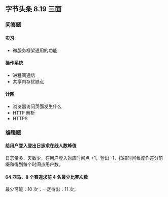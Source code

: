 ## 字节头条 8.19 三面

### 问答题

#### 实习

- 微服务框架通用的功能

#### 操作系统

- 进程间通信
- 共享内存优缺点

#### 计网

- 浏览器访问页面发生什么
- HTTP 解析
- HTTPS

### 编程题

#### 给用户登入登出日志求在线人数峰值

日志量多、天数少，在用户登入对应时间点 +1，登出 -1，扫描时间维度作差分前缀和得到每个时间点用户数。

#### 64 匹马、8 个赛道求前 4 名最少比赛次数

最少可能：10 次；一定得出：11 次。